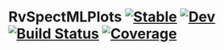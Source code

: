 # RvSpectMLPlots [![Stable](https://img.shields.io/badge/docs-stable-blue.svg)](https://RvSpectML.github.io/RvSpectMLPlots.jl/stable) [![Dev](https://img.shields.io/badge/docs-dev-blue.svg)](https://RvSpectML.github.io/RvSpectMLPlots.jl/dev) [![Build Status](https://github.com/RvSpectML/RvSpectMLPlots.jl/workflows/CI/badge.svg)](https://github.com/RvSpectML/RvSpectMLPlots.jl/actions) [![Coverage](https://codecov.io/gh/RvSpectML/RvSpectMLPlots.jl/branch/master/graph/badge.svg)](https://codecov.io/gh/RvSpectML/RvSpectMLPlots.jl)
